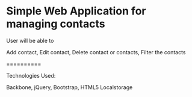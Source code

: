 Simple Web Application for managing contacts
==========

User will be able to 

Add contact,
Edit contact,
Delete contact or contacts,
Filter the contacts


==========

Technologies Used:

Backbone,
jQuery,
Bootstrap,
HTML5 Localstorage
